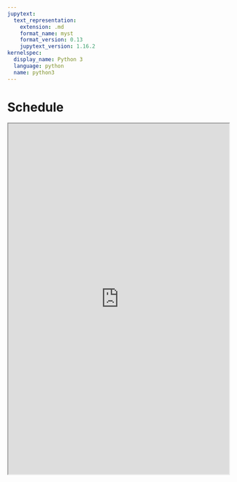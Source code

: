 ```yaml
---
jupytext:
  text_representation:
    extension: .md
    format_name: myst
    format_version: 0.13
    jupytext_version: 1.16.2
kernelspec:
  display_name: Python 3
  language: python
  name: python3
---
```


# Schedule

<iframe src="https://docs.google.com/document/d/e/2PACX-1vQRohfjuLg3KY2S3ELmFopKQed8WpFAGSCNNLevaK63Nr782_qCjFBglZWbOjzgfF4yzwvL6Ji_473K/pub?embedded=true" width="100%" height=800></iframe>

